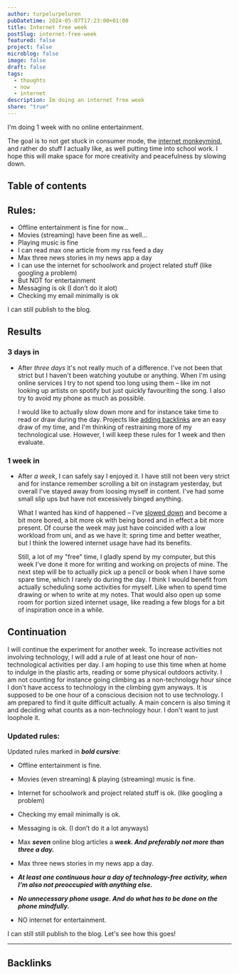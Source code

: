 ```yaml
---
author: turpelurpeluren
pubDatetime: 2024-05-07T17:23:00+01:00
title: Internet free week
postSlug: internet-free-week
featured: false
project: false
microblog: false
image: false
draft: false
tags:
  - thoughts
  - now
  - internet
description: Im doing an internet free week
share: "true"
---
```


I'm doing 1 week with no online entertainment.

The goal is to not get stuck in consumer mode, the [internet monkeymind](/posts/internet-monkeymind), and rather do stuff I actually like, as well putting time into school work. I hope this will make space for more creativity and peacefulness by slowing down.

## Table of contents

## Rules:

- Offline entertainment is fine for now...
- Movies (streaming) have been fine as well…
- Playing music is fine
- I can read max one article from my rss feed a day
- Max three news stories in my news app a day
- I can use the internet for schoolwork and project related stuff (like googling a problem)
- But NOT for entertainment
- Messaging is ok (I don’t do it alot)
- Checking my email minimally is ok

I can still publish to the blog.

## Results
### 3 days in
- After *three days* it's not really much of a difference. I've not been that strict but I haven't been watching youtube or anything. When I'm using online services I try to not spend too long using them – like im not looking up artists on spotify but just quickly favouriting the song. I also try to avoid my phone as much as possible.
  
  I would like to actually slow down more and for instance take time to read or draw during the day. Projects like [adding backlinks](/posts/backlinks) are an easy draw of my time, and I'm thinking of restraining more of my technological use. However, I will keep these rules for 1 week and then evaluate.
### 1 week in
- After *a week*, I can safely say I enjoyed it. I have still not been very strict and for instance remember scrolling a bit on instagram yesterday, but overall I've stayed away from loosing myself in content. I've had some small slip ups but have not excessively binged anything. 
  
  What I wanted has kind of happened – I've [slowed down](https://zenhabits.net/slow/) and become a bit more bored, a bit more ok with being bored and in effect a bit more present. Of course the week may just have coincided with a low workload from uni, and as we have it: spring time and better weather, but I think the lowered internet usage have had its benefits.
  
  Still, a lot of my "free" time, I gladly spend by my computer, but this week I've done it more for writing and working on projects of mine. The next step will be to actually pick up a pencil or book when I have some spare time, which I rarely do during the day. I think I would benefit from actually scheduling some activities for myself. Like when to spend time drawing or when to write at my notes. That would also open up some room for portion sized internet usage, like reading a few blogs for a bit of inspiration once in a while.

## Continuation

I will continue the experiment for another week. To increase activities not involving technology, I will add a rule of at least one hour of non-technological activities per day. I am hoping to use this time when at home to indulge in the plastic arts, reading or some physical outdoors activity. I am not counting for instance going climbing as a non-technology hour since I don't have access to technology in the climbing gym anyways. It is supposed to be one hour of a conscious decision not to use technology. I am prepared to find it quite difficult actually. A main concern is also timing it and deciding what counts as a non-technology hour. I don't want to just loophole it.
### Updated rules:

Updated rules marked in ***bold cursive***:

- Offline entertainment is fine.
- Movies (even streaming) & playing (streaming) music is fine.
- Internet for schoolwork and project related stuff is ok. (like googling a problem)
- Checking my email minimally is ok.
- Messaging is ok. (I don’t do it a lot anyways)

- Max ***seven*** online blog articles a ***week. And preferably not more than three a day.***
- Max three news stories in my news app a day.

- ***At least one continuous hour a day of technology-free activity, when I'm also not preoccupied with anything else.***
- ***No unnecessary phone usage. And do what has to be done on the phone mindfully.***

- NO internet for entertainment.

I can still still publish to the blog. Let's see how this goes!

---
## Backlinks


